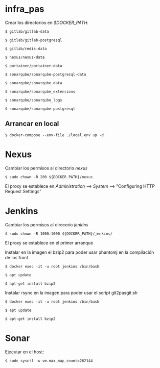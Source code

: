 # infra_pas

Crear los directorios en _$DOCKER_PATH_:

    $ gitlab/gitlab-data

    $ gitlab/gitlab-postgresql

    $ gitlab/redis-data

    $ nexus/nexus-data

    $ portainer/portainer-data

    $ sonarqube/sonarqube-postgresql-data 
    
    $ sonarqube/sonarqube_data 
    
    $ sonarqube/sonarqube_extensions 
    
    $ sonarqube/sonarqube_logs 
    
    $ sonarqube/sonarqube-postgresql

## Arrancar en local

    $ docker-compose --env-file ./local.env up -d

# Nexus

Cambiar los permisos al directorio _nexus_

    $ sudo chown -R 200 ${DOCKER_PATH}/nexus

El proxy se establece en _Administration_ --> _System_ --> "Configuring HTTP Request Settings"

# Jenkins

Cambiar los permisos al direcorio _jenkins_
    
    $ sudo chown -R 1000:1000 ${DOCKER_PATH}/jenkins/

El proxy se establece en el primer arranque

Instalar en la imagen el bzip2 para poder usar phantomj en la compilación de los front

    $ docker exec -it -u root jenkins /bin/bash

    $ apt update

    $ apt-get install bzip2

Instalar rsync en la imagen para poder usar el script git2pasgit.sh

    $ docker exec -it -u root jenkins /bin/bash

    $ apt update

    $ apt-get install bzip2

# Sonar

Ejecutar en el host:

    $ sudo sysctl -w vm.max_map_count=262144
